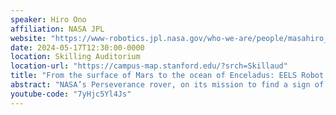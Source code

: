 ```yaml
---
speaker: Hiro Ono
affiliation: NASA JPL
website: "https://www-robotics.jpl.nasa.gov/who-we-are/people/masahiro_ono/"
date: 2024-05-17T12:30:00-0000
location: Skilling Auditorium
location-url: "https://campus-map.stanford.edu/?srch=Skillaud"
title: "From the surface of Mars to the ocean of Enceladus: EELS Robot to Spearhead a New One-Shot Exploration Paradigm with Risk-Aware Adaptive Autonomy   "
abstract: "NASA’s Perseverance rover, on its mission to find a sign of ancient Martian life that might have existed billions of years ago, has been enormously successful partially owing to its highly advanced autonomous driving capabilities. However, current Mars exploration requires ample environmental knowledge accumulated over decades and across multiple missions, resulting in slow progression towards exploring unvisited worlds beyond Mars. The EELS (Exobiology Extant Life Surveyor) robot, a snake-like robot designed for exploring extreme environments, aims to shift this exploration paradigm by utilizing versatile robotic hardware, mechanical flexibility, and intelligent, risk-aware autonomy. For the first time, this adaptive robot gives us the opportunity to explore environments currently out of reach. The ultimate mission of EELS would be exploring Saturn’s Enceladus geysers – searching within a subsurface ocean for extant alien life. We built hardware and software prototypes of EELS and successfully tested in a wide range of environment, including natural vertical holes on Athabasca Glacier in Canada. This talk will cover a broad range of topics related to autonomous robotic exploration of unknown planetary environments, including EELS, Mars rover autonomy, and risk-aware planning algorithms."
youtube-code: "7yHjc5Yl4Js"
---
```

